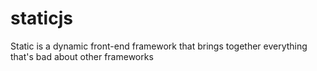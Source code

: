 # staticjs
Static is a dynamic front-end framework that brings together everything that's bad about other frameworks
